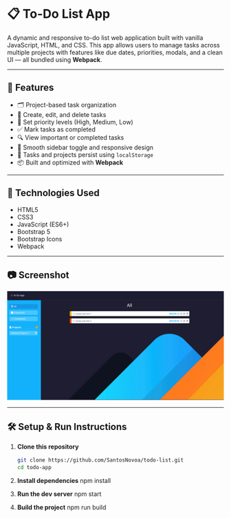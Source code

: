 # 📋 To-Do List App

A dynamic and responsive to-do list web application built with vanilla JavaScript, HTML, and CSS. This app allows users to manage tasks across multiple projects with features like due dates, priorities, modals, and a clean UI — all bundled using **Webpack**.

---

## 🚀 Features

- 🗂️ Project-based task organization
- 📝 Create, edit, and delete tasks
- 📌 Set priority levels (High, Medium, Low)
- ✅ Mark tasks as completed
- 🔍 View important or completed tasks
- 🧹 Smooth sidebar toggle and responsive design
- 💾 Tasks and projects persist using `localStorage`
- 📦 Built and optimized with **Webpack**

---

## 🧰 Technologies Used

- HTML5
- CSS3
- JavaScript (ES6+)
- Bootstrap 5
- Bootstrap Icons
- Webpack

---

## 📷 Screenshot

![Screenshot](./src/asset/todo-app.png)

---

## 🛠️ Setup & Run Instructions

1. **Clone this repository**
   ```bash
   git clone https://github.com/SantosNovoa/todo-list.git
   cd todo-app

2. **Install dependencies**
   npm install

3. **Run the dev server**
   npm start

4. **Build the project**
   npm run build

